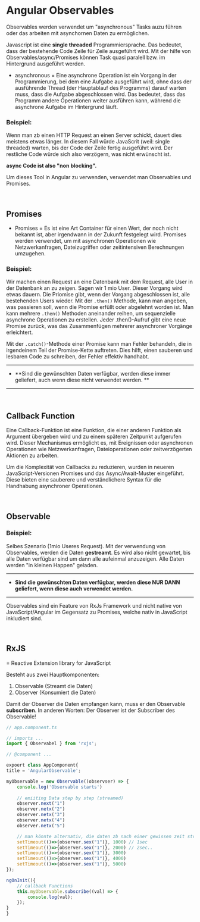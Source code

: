 # Angular Observables

Observables werden verwendet um "asynchronous" Tasks auzu führen oder das arbeiten mit asynchornen Daten zu ermöglichen.

Javascript ist eine **single threaded** Programmiersprache. Das bedeutet, dass der bestehende Code Zeile für Zeile ausgeführt wird. Mit der hilfe von Observables/async/Promises können Task quasi paralell bzw. im Hintergrund ausgeführt werden.


* asynchronous = Eine asynchrone Operation ist ein Vorgang in der Programmierung, bei dem eine Aufgabe ausgeführt wird, ohne dass der ausführende Thread (der Hauptablauf des Programms) darauf warten muss, dass die Aufgabe abgeschlossen wird. Das bedeutet, dass das Programm andere Operationen weiter ausführen kann, während die asynchrone Aufgabe im Hintergrund läuft.

### Beispiel: 
Wenn man zb einen HTTP Request an einen Server schickt, dauert dies meistens etwas länger. In diesem Fall würde JavaScrit (weil: single threaded) warten, bis der Code der Zeile fertig ausgeführt wird. Der restliche Code würde sich also verzögern, was nicht erwünscht ist. 

**async Code ist also "non blocking".**

Um dieses Tool in Angular zu verwenden, verwendet man Observables und Promises.

<br>

## Promises

* Promises = Es ist eine Art Container für einen Wert, der noch nicht bekannt ist, aber irgendwann in der Zukunft festgelegt wird. Promises werden verwendet, um mit asynchronen Operationen wie Netzwerkanfragen, Dateizugriffen oder zeitintensiven Berechnungen umzugehen. 

### Beispiel:
Wir machen einen Request an eine Datenbank mit dem Request, alle User in der Datenbank an zu zeigen. Sagen wir 1 mio User. Dieser Vorgang wird etwas dauern. Die Priomise gibt, wenn der Vorgang abgeschlossen ist, alle bestehenden Users wieder. Mit der `.then()` Methode, kann man angeben, was passieren soll, wenn die Promise erfüllt oder abgelehnt worden ist. Man kann mehrere `.then()` Methoden aneinander reihen, um sequenzielle asynchrone Operationen zu erstellen. Jeder .then()-Aufruf gibt eine neue Promise zurück, was das Zusammenfügen mehrerer asynchroner Vorgänge erleichtert.

Mit der `.catch()`-Methode einer Promise kann man Fehler behandeln, die in irgendeinem Teil der Promise-Kette auftreten. Dies hilft, einen sauberen und lesbaren Code zu schreiben, der Fehler effektiv handhabt.

---

* **Sind die gewünschten Daten verfügbar, werden diese immer geliefert, auch wenn diese nicht verwendet werden. **

---

<br>

## Callback Function

 Eine Callback-Funktion ist eine Funktion, die einer anderen Funktion als Argument übergeben wird und zu einem späteren Zeitpunkt aufgerufen wird. Dieser Mechanismus ermöglicht es, mit Ereignissen oder asynchronen Operationen wie Netzwerkanfragen, Dateioperationen oder zeitverzögerten Aktionen zu arbeiten.

 Um die Komplexität von Callbacks zu reduzieren, wurden in neueren JavaScript-Versionen Promises und das Async/Await-Muster eingeführt. Diese bieten eine sauberere und verständlichere Syntax für die Handhabung asynchroner Operationen.

<br>

## Observable

### Beispiel:
Selbes Szenario (1mio Useres Request). Mit der verwendung von Observables, werden die Daten **gestreamt**. Es wird also nicht gewartet, bis alle Daten verfügbar sind um dann alle aufeinmal anzuzeigen. Alle Daten werden "in kleinen Happen" geladen.

---

* **Sind die gewünschten Daten verfügbar, werden diese NUR DANN geliefert, wenn diese auch verwendet werden.**

---

Observables sind ein Feature von RxJs Framework und nicht native von JavaScript/Angular im Gegensatz zu Promises, welche nativ in JavaScript inkludiert sind.

<br>

## RxJS

= Reactive Extension library for JavaScript

Besteht aus zwei Hauptkomponenten:

1. Observable (Streamt die Daten)
2. Observer (Konsumiert die Daten)

Damit der Observer die Daten empfangen kann, muss er den Observable **subscriben**. In anderen Worten: Der Observer ist der Subscriber des Observable!  

```ts
// app.component.ts

// imports ...
import { Observabel } from 'rxjs';

// @component ...

expoert class AppComponent{
title = 'AngularObservable';

myObservable = new Observable((observser) => {
    console.log('Observable starts')
    
    // emiiting Data step by step (streamed)
    observer.next("1")
    observer.netx("2")
    observer.netx("3")
    observer.netx("4")
    observer.netx("5")

    // man könnte alternativ, die daten zb nach einer gewissen zeit streamen:
    setTimeout(()=>{observer.sex("1")}, 1000) // 1sec
    setTimeout(()=>{observer.sex("1")}, 2000) // 2sec..
    setTimeout(()=>{observer.sex("1")}, 3000)
    setTimeout(()=>{observer.sex("1")}, 4000)
    setTimeout(()=>{observer.sex("1")}, 5000)
});

ngOnInit(){
    // callback Functions
    this.myObservable.subscribe((val) => {
        console.log(val);
    });
}
}
```
